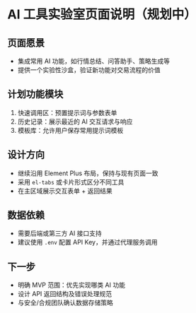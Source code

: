 # AI 工具实验室页面说明（规划中）

## 页面愿景
- 集成常用 AI 功能，如行情总结、问答助手、策略生成等
- 提供一个实验性沙盒，验证新功能对交易流程的价值

## 计划功能模块
1. 快速调用区：预置提示词与参数表单
2. 历史记录：展示最近的 AI 交互请求与响应
3. 模板库：允许用户保存常用提示词模板

## 设计方向
- 继续沿用 Element Plus 布局，保持与现有页面一致
- 采用 `el-tabs` 或卡片形式区分不同工具
- 在主区域展示交互表单 + 返回结果

## 数据依赖
- 需要后端或第三方 AI 接口支持
- 建议使用 `.env` 配置 API Key，并通过代理服务调用

## 下一步
- 明确 MVP 范围：优先实现哪类 AI 功能
- 设计 API 返回结构及错误处理规范
- 与安全/合规团队确认数据存储策略
